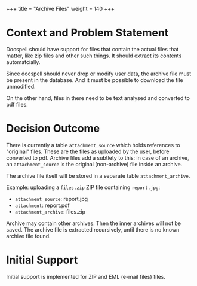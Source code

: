 +++
title = "Archive Files"
weight = 140
+++


# Context and Problem Statement

Docspell should have support for files that contain the actual files
that matter, like zip files and other such things. It should extract
its contents automatcially.

Since docspell should never drop or modify user data, the archive file
must be present in the database. And it must be possible to download
the file unmodified.

On the other hand, files in there need to be text analysed and
converted to pdf files.

# Decision Outcome

There is currently a table `attachment_source` which holds references
to "original" files. These are the files as uploaded by the user,
before converted to pdf. Archive files add a subtlety to this: in case
of an archive, an `attachment_source` is the original (non-archive)
file inside an archive.

The archive file itself will be stored in a separate table `attachment_archive`.

Example: uploading a `files.zip` ZIP file containing `report.jpg`:

- `attachment_source`: report.jpg
- `attachment`: report.pdf
- `attachment_archive`: files.zip

Archive may contain other archives. Then the inner archives will not
be saved. The archive file is extracted recursively, until there is no
known archive file found.

# Initial Support

Initial support is implemented for ZIP and EML (e-mail files) files.
